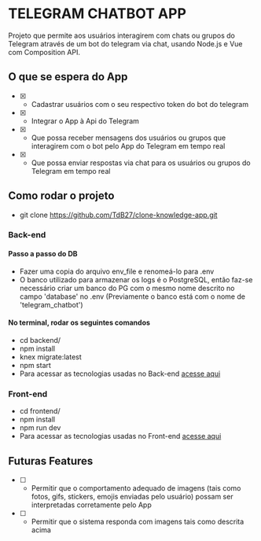 # TELEGRAM CHATBOT APP

Projeto que permite aos usuários interagirem com chats ou grupos do Telegram através de um bot do telegram via chat, usando Node.js e Vue com Composition API.

## O que se espera do App

- [x] - Cadastrar usuários com o seu respectivo token do bot do telegram
- [x] - Integrar o App à Api do Telegram
- [x] - Que possa receber mensagens dos usuários ou grupos que interagirem com o bot pelo App do Telegram em tempo real
- [x] - Que possa enviar respostas via chat para os usuários ou grupos do Telegram em tempo real

## Como rodar o projeto

- git clone https://github.com/TdB27/clone-knowledge-app.git

### Back-end

#### Passo a passo do DB

- Fazer uma copia do arquivo env_file e renomeá-lo para .env
- O banco utilizado para armazenar os logs é o PostgreSQL, então faz-se necessário criar um banco do PG com o mesmo nome descrito no campo 'database' no .env (Previamente o banco está com o nome de 'telegram_chatbot')

#### No terminal, rodar os seguintes comandos

- cd backend/
- npm install
- knex migrate:latest
- npm start
- Para acessar as tecnologias usadas no Back-end [acesse aqui](https://github.com/TdB27/telegram-chatbot/blob/main/backend/README.md)

### Front-end

- cd frontend/
- npm install
- npm run dev
- Para acessar as tecnologias usadas no Front-end [acesse aqui](https://github.com/TdB27/telegram-chatbot/blob/main/frontend/README.md)

## Futuras Features

- [ ] - Permitir que o comportamento adequado de imagens (tais como fotos, gifs, stickers, emojis enviadas pelo usuário) possam ser interpretadas corretamente pelo App
- [ ] - Permitir que o sistema responda com imagens tais como descrita acima
